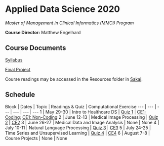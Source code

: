 # Applied Data Science 2020
*Master of Management in Clinical Informatics (MMCi) Program*

**Course Director:** Matthew Engelhard

## Course Documents
[Syllabus](https://github.com/mengelhard/mmci_applied_ds/blob/master/syllabus.md)

[Final Project](https://github.com/mengelhard/mmci_applied_ds/blob/master/final_project.md)

Course readings may be accessed in the Resources folder in [Sakai](https://sakai.duke.edu).

## Schedule

Block | Dates | Topic | Readings & Quiz | Computational Exercise
--- | --- | --- | --- | --- | ---
1 | May 29-30 | Intro to Healthcare DS | [Quiz 1](https://github.com/mengelhard/mmci_applied_ds/blob/master/quizzes/block1.md) | [CE1: Coding](https://github.com/mengelhard/mmci_applied_ds/blob/master/notebooks/block1_noshows.ipynb); [CE1: Non-Coding](https://github.com/mengelhard/mmci_applied_ds/blob/master/notebooks/block1_noshows_noncoding.ipynb)
2 | June 12-13 | Medical Image Processing | [Quiz 2](https://github.com/mengelhard/mmci_applied_ds/blob/master/quizzes/block2.md) | [CE2](https://github.com/mengelhard/mmci_applied_ds/blob/master/notebooks/block2_mnist_cnn.ipynb)
3 | June 26-27 | Medical Data and Image Analysis | None | None
4 | July 10-11 | Natural Language Processing | [Quiz 3](https://github.com/mengelhard/mmci_applied_ds/blob/master/quizzes/block3.md) | [CE3](https://github.com/mengelhard/mmci_applied_ds/blob/master/notebooks/block3_abstract_classification.ipynb)
5 | July 24-25 | Time Series and Unsupervised Learning | [Quiz 4](https://github.com/mengelhard/mmci_applied_ds/blob/master/quizzes/block4.md) | [CE4](https://github.com/mengelhard/mmci_applied_ds/blob/master/notebooks/block4_beyond_supervised_learning.ipynb)
6 | August 7-8 | Course Projects | None | None